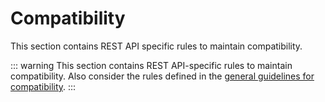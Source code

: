 # Compatibility

This section contains REST API specific rules to maintain compatibility.

::: warning
This section contains REST API-specific rules to maintain compatibility.
Also consider the rules defined in the [general guidelines for compatibility](../../020_GENERAL-GUIDELINES/030_Compatibility/index.md).
:::
